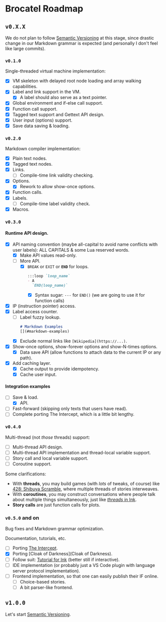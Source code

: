 # Brocatel Roadmap

## `v0.X.X`

We do not plan to follow [Semantic Versioning](https://semver.org/) at this stage,
since drastic change in our Markdown grammar is expected (and personally I don't feel like large commits).

### `v0.1.0`

Single-threaded virtual machine implementation:

- [X] VM skeleton with delayed root node loading and array walking capabilities.
- [X] Label and link support in the VM.
  - [X] A label should also serve as a text pointer.
- [X] Global environment and if-else call support.
- [X] Function call support.
- [X] Tagged text support and Gettext API design.
- [X] User input (options) support.
- [X] Save data saving & loading.

### `v0.2.0`

Markdown compiler implementation:

- [X] Plain text nodes.
- [X] Tagged text nodes.
- [X] Links.
  - [ ] Compile-time link validity checking.
- [X] Options.
  - [X] Rework to allow show-once options.
- [X] Function calls.
- [X] Labels.
  - [ ] Compile-time label validity check.
- [X] Macros.

### `v0.3.0`

#### Runtime API design.

- [X] API naming convention (maybe all-capital to avoid name conflicts with user labels): ALL CAPITALS & some Lua reserved words.
  - [X] Make API values read-only.
  - [ ] More API.
    - [X] `BREAK` or `EXIT` or **`END`** for loops.
      ```markdown
      :::loop `loop_name`
      - A
        `END(loop_name)`
      ```
      - [X] Syntax sugar: `---` for `END()` (we are going to use it for function calls)
- [X] IP (instruction pointer) access.
- [X] Label access counter.
  - [ ] Label fuzzy lookup.
    ```markdown
    # Markdown Examples
    [](#markdown-examples)
    ```
  - [X] Exclude normal links like `[Wikipedia](https://...)`.
- [X] Show-once options, show-forever options and show-N-times options.
  - [X] Data save API (allow functions to attach data to the current IP or any path).
- [X] Add caching layer.
  - [X] Cache output to provide idempotency.
  - [X] Cache user input.

#### Integration examples

- [ ] Save & load.
  - [X] API.
- [ ] Fast-forward (skipping only texts that users have read).
- [ ] Complete porting The Intercept, which is a little bit lengthy.

### `v0.4.0`

Multi-thread (not *those* threads) support:

- [ ] Multi-thread API design.
- [ ] Multi-thread API implementation and thread-local variable support.
- [ ] Story call and local variable support.
- [ ] Coroutine support.

Some clarifications:
- With **threads**, you may build games (with *lots* of tweaks, of course) like
  [428: Shibuya Scramble](https://en.wikipedia.org/wiki/428:_Shibuya_Scramble),
  where multiple threads of stories interweaves.
- With **coroutines**, you may construct conversations where people talk about
  multiple things simultaneously, just like
  [*threads* in Ink](https://github.com/inkle/ink/blob/master/Documentation/WritingWithInk.md#2-threads).
- **Story calls** are just function calls for plots.

### `v0.5.0` and on

Bug fixes and Markdown grammar optimization.

Documentation, tutorials, etc.

- [ ] Porting [The Intercept](https://github.com/inkle/the-intercept/blob/master/Assets/Ink/TheIntercept.ink).
- [X] Porting [Cloak of Darkness](Cloak of Darkness).
- [ ] Follow suit: [Tutorial for Ink](https://www.inklestudios.com/ink/web-tutorial/) (better still if interactive).
- [ ] IDE implementation (or probably just a VS Code plugin with language server protocol implementation).
- [ ] Frontend implementation, so that one can easily publish their IF online.
  - [ ] Choice-based stories.
  - [ ] A bit parser-like frontend.

## `v1.0.0`

Let's start [Semantic Versioning](https://semver.org/).
